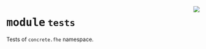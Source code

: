 <!-- markdownlint-disable -->

<a href="../../frontends/concrete-python/tests/__init__.py#L0"><img align="right" style="float:right;" src="https://img.shields.io/badge/-source-cccccc?style=flat-square"></a>

# <kbd>module</kbd> `tests`
Tests of `concrete.fhe` namespace. 



